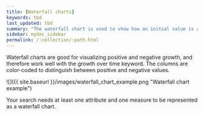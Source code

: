 ```yaml
---
title: [Waterfall charts]
keywords: tbd
last_updated: tbd
summary: "The waterfall chart is used to show how an initial value is affected by a series of intermediate positive or negative values."
sidebar: mydoc_sidebar
permalink: /:collection/:path.html
---
```

Waterfall charts are good for visualizing positive and negative growth, and therefore work well with the growth over time keyword. The columns are color-coded to distinguish between positive and negative values.

 ![]({{ site.baseurl }}/images/waterfall_chart_example.png "Waterfall chart example")

Your search needs at least one attribute and one measure to be represented as a waterfall chart.
